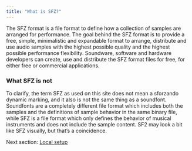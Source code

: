 ```yaml
---
title: "What is SFZ?"
---
```

The SFZ format is a file format to define how a collection of samples are arranged for performance. The goal behind the SFZ format is to provide a free, simple, minimalistic and expandable format to arrange, distribute and use audio samples with the highest possible quality and the highest possible performance flexibility.
Soundware, software and hardware developers can create, use and distribute the SFZ format files for free, for either free or commercial applications.

### What SFZ is not
To clarify, the term SFZ as used on this site does not mean a sforzando dynamic marking, and it also is not the same thing as a soundfont. Soundfonts are a completely different file format which includes both the samples and the definitions of sample behavior in the same binary file, while SFZ is a file format which only defines the behavior of musical instruments and does not include the sample content. SF2 may look a bit like SFZ visually, but that’s a coincidence.

Next section: [Local setup](/documentation/getting-started/what_is_sfz/)
